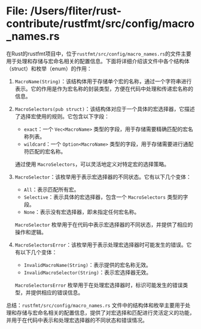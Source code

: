 # File: /Users/fliter/rust-contribute/rustfmt/src/config/macro_names.rs

在Rust的rustfmt项目中，位于`rustfmt/src/config/macro_names.rs`的文件主要用于处理和存储与宏命名相关的配置信息。下面将详细介绍该文件中各个结构体（struct）和枚举（enum）的作用：

1. `MacroName(String)`：该结构体用于存储单个宏的名称，通过一个字符串进行表示。它的作用是作为宏名称的封装类型，方便在代码中处理和传递宏名称的信息。

2. `MacroSelectors(pub struct)`：该结构体对应于一个具体的宏选择器，它描述了选择宏使用的规则。它包含以下字段：
   - `exact`：一个 `Vec<MacroName>` 类型的字段，用于存储需要精确匹配的宏名称列表。
   - `wildcard`：一个 `Option<MacroName>` 类型的字段，用于存储需要进行通配符匹配的宏名称。

   通过使用 `MacroSelectors`，可以灵活地定义对特定宏的选择策略。

3. `MacroSelector`：该枚举用于表示宏选择器的不同状态。它有以下几个变体：
   - `All`：表示匹配所有宏。
   - `Selective`：表示具体的宏选择器，包含一个 `MacroSelectors` 类型的字段。
   - `None`：表示没有宏选择器，即未指定任何宏名称。

   `MacroSelector` 枚举用于在代码中表示宏选择器的不同状态，并提供了相应的操作和逻辑。

4. `MacroSelectorsError`：该枚举用于表示处理宏选择器时可能发生的错误。它有以下几个变体：
   - `InvalidMacroName(String)`：表示提供的宏名称无效。
   - `InvalidMacroSelector(String)`：表示宏选择器无效。

   `MacroSelectorsError` 枚举用于在处理宏选择器时，标识可能发生的错误类型，并提供相应的错误信息。

总结：`rustfmt/src/config/macro_names.rs` 文件中的结构体和枚举主要用于处理和存储与宏命名相关的配置信息，提供了对宏选择和匹配进行灵活定义的功能，并用于在代码中表示和处理宏选择器的不同状态和错误情况。


